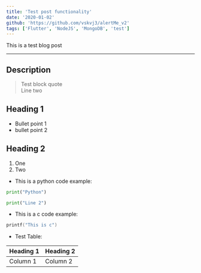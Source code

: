 ```yaml
---
title: 'Test post functionality'
date: '2020-01-02'
github: 'https://github.com/vskvj3/alertMe_v2'
tags: ['Flutter', 'NodeJS', 'MongoDB', 'test']
---
```


This is a test blog post
***
## Description
> Test block quote\
> Line two

## Heading 1
- Bullet point 1
- bullet point 2

## Heading 2
1. One
2. Two

- This is a python code example:
```python
print("Python")

print("Line 2")
```

- This is a c code example:
```c
printf("This is c")
```


- Test Table:

|Heading 1|Heading 2|
|---------|---------|
|Column 1 | Column 2|

